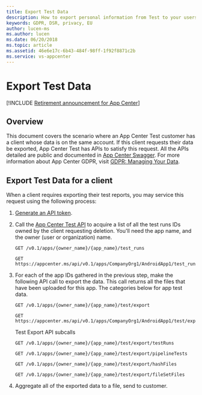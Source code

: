 ```yaml
---
title: Export Test Data 
description: How to export personal information from Test to your users
keywords: GDPR, DSR, privacy, EU
author: lucen-ms
ms.author: lucen
ms.date: 06/20/2018 
ms.topic: article 
ms.assetid: 46e6e17c-6b43-484f-98ff-1f92f8871c2b
ms.service: vs-appcenter
---
```


# Export Test Data

[!INCLUDE [Retirement announcement for App Center](../includes/retirement.md)]

## Overview
This document covers the scenario where an App Center Test customer has a client whose data is on the same account. If this client requests their data be exported, App Center Test has APIs to satisfy this request. All the APIs detailed are public and documented in [App Center Swagger](https://openapi.appcenter.ms/#/test). For more information about App Center GDPR, visit [GDPR: Managing Your Data](/appcenter/gdpr/your-data).

## Export Test Data for a client
When a client requires exporting their test reports, you may service this request using the following process:

1. [Generate an API token](/appcenter/api-docs/).
2. Call the [App Center Test API](https://openapi.appcenter.ms/#/test) to acquire a list of all the test runs IDs owned by the client requesting deletion. You'll need the app name, and the owner (user or organization) name.
   ```HTTP
   GET /v0.1/apps/{owner_name}/{app_name}/test_runs
   ```
   ```HTTP
   GET https://appcenter.ms/api/v0.1/apps/CompanyOrg1/AndroidApp1/test_runs
   ```

3. For each of the app IDs gathered in the previous step, make the following API call to export the data. This call returns all the files that have been uploaded for this app. The categories below for app test data.
   ```HTTP
   GET /v0.1/apps/{owner_name}/{app_name}/test/export
   ```
   ```HTTP
   GET https://appcenter.ms/api/v0.1/apps/CompanyOrg1/AndroidApp1/test/export
   ```

   Test Export API subcalls
   ```HTTP
   GET /v0.1/apps/{owner_name}/{app_name}/test/export/testRuns
   ```
   ```HTTP
   GET /v0.1/apps/{owner_name}/{app_name}/test/export/pipelineTests
   ```
   ```HTTP
   GET /v0.1/apps/{owner_name}/{app_name}/test/export/hashFiles
   ```
   ```HTTP
   GET /v0.1/apps/{owner_name}/{app_name}/test/export/fileSetFiles
   ```

5. Aggregate all of the exported data to a file, send to customer.
